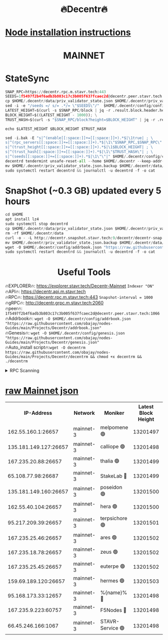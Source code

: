 <h1 align="center"> 🔥Decentr🔥</h1>

[Node installation instructions](https://github.com/obajay/nodes-Guides/tree/main/Projects/Decentr)
=
<h1 align="center"> MAINNET</h1>

# StateSync
```python
SNAP_RPC=https://decentr.rpc.m.stavr.tech:443
SEEDS=1f5497f2b4f6adb3b803c17c3b005f637fcaec2d@decentr.peer.stavr.tech:1066
cp $HOME/.decentr/data/priv_validator_state.json $HOME/.decentr/priv_validator_state.json.backup
sed -i -e "/seeds =/ s/= .*/= \"$SEEDS\"/"  $HOME/.decentr/config/config.toml
LATEST_HEIGHT=$(curl -s $SNAP_RPC/block | jq -r .result.block.header.height); \
BLOCK_HEIGHT=$((LATEST_HEIGHT - 1000)); \
TRUST_HASH=$(curl -s "$SNAP_RPC/block?height=$BLOCK_HEIGHT" | jq -r .result.block_id.hash)

echo $LATEST_HEIGHT $BLOCK_HEIGHT $TRUST_HASH

sed -i.bak -E "s|^(enable[[:space:]]+=[[:space:]]+).*$|\1true| ; \
s|^(rpc_servers[[:space:]]+=[[:space:]]+).*$|\1\"$SNAP_RPC,$SNAP_RPC\"| ; \
s|^(trust_height[[:space:]]+=[[:space:]]+).*$|\1$BLOCK_HEIGHT| ; \
s|^(trust_hash[[:space:]]+=[[:space:]]+).*$|\1\"$TRUST_HASH\"| ; \
s|^(seeds[[:space:]]+=[[:space:]]+).*$|\1\"\"|" $HOME/.decentr/config/config.toml
decentrd tendermint unsafe-reset-all --home $HOME/.decentr --keep-addr-book
mv $HOME/.decentr/priv_validator_state.json.backup $HOME/.decentr/data/priv_validator_state.json
sudo systemctl restart decentrd && journalctl -u decentrd -f -o cat
```
# SnapShot (~0.3 GB) updated every 5 hours
```python
cd $HOME
apt install lz4
sudo systemctl stop decentrd
cp $HOME/.decentr/data/priv_validator_state.json $HOME/.decentr/priv_validator_state.json.backup
rm -rf $HOME/.decentr/data
curl -o - -L http://decentr.snapshot.stavr.tech:9/decentr/decentr-snap.tar.lz4 | lz4 -c -d - | tar -x -C $HOME/.decentr --strip-components 2
mv $HOME/.decentr/priv_validator_state.json.backup $HOME/.decentr/data/priv_validator_state.json
wget -O $HOME/.decentr/config/addrbook.json "https://raw.githubusercontent.com/obajay/nodes-Guides/main/Projects/Decentr/addrbook.json"
sudo systemctl restart decentrd && journalctl -u decentrd -f -o cat
```

 <h1 align="center"> Useful Tools</h1>

🔥EXPLORER🔥:     https://explorer.stavr.tech/Decentr-Mainnet        `Indexer "ON"` \
🔥API🔥:          https://decentr.api.m.stavr.tech \
🔥RPC🔥:          https://decentr.rpc.m.stavr.tech:443              `Snapshot-interval = 1000` \
🔥gRPC🔥:         http://decentr.grpc.m.stavr.tech:2060 \
🔥peer🔥:         `1f5497f2b4f6adb3b803c17c3b005f637fcaec2d@decentr.peer.stavr.tech:1066` \
🔥Addrbook🔥:  `wget -O $HOME/.decentr/config/addrbook.json "https://raw.githubusercontent.com/obajay/nodes-Guides/main/Projects/Decentr/addrbook.json"` \
🔥Genesis🔥:  `wget -O $HOME/.decentr/config/genesis.json "https://raw.githubusercontent.com/obajay/nodes-Guides/main/Projects/Decentr/genesis.json"` \
🔥Auto_install script🔥:`wget -O decentrm https://raw.githubusercontent.com/obajay/nodes-Guides/main/Projects/Decentr/decentrm && chmod +x decentrm && ./decentrm`

<details>
<summary>RPC Scanning</summary>

<h2 align="center"> We scan nodes in real time every 4 hours. And we provide the final result of RPC endpoints.
We cannot influence the operation of these nodes in any way. </h2>


```python
If Voting Power is higher than 0 --> then the Node is a validator of the network and may be subject to attack and be a potential threat to the chain.
```
```python
We marked such validators with a red symbol
```

</details>

[raw Mainnet json](https://rpc-check.decentrm.stavr.tech/decentrm/rpc-decentrm-result.json)
=



<table><tr><th>IP-Address</th><th>Network</th><th>Moniker</th><th>Latest Block Height</th><th>Earliest Block Height</th><th>Catching Up</th><th>Tx Index</th><th>Voting Power</th><th>Scan Time</th></tr><tr><td>162.55.160.1:26657</td><td>mainnet-3</td><td>melpomene 🟢</td><td>13201497</td><td>1688950</td><td>False</td><td>on</td><td>0</td><td>2024-03-06T17:06:18.143583546UTC</td></tr><tr><td>135.181.149.127:26657</td><td>mainnet-3</td><td>calliope 🟢</td><td>13201498</td><td>1688950</td><td>False</td><td>on</td><td>0</td><td>2024-03-06T17:06:20.502256798UTC</td></tr><tr><td>167.235.20.88:26657</td><td>mainnet-3</td><td>thalia 🟢</td><td>13201499</td><td>1688950</td><td>False</td><td>on</td><td>0</td><td>2024-03-06T17:06:26.030886467UTC</td></tr><tr><td>65.108.77.98:26687</td><td>mainnet-3</td><td>StakeLab 🔴</td><td>13201499</td><td>1688950</td><td>False</td><td>on</td><td>5505108</td><td>2024-03-06T17:06:26.330982296UTC</td></tr><tr><td>135.181.149.160:26657</td><td>mainnet-3</td><td>poseidon 🟢</td><td>13201500</td><td>1688950</td><td>False</td><td>on</td><td>0</td><td>2024-03-06T17:06:30.770965961UTC</td></tr><tr><td>162.55.40.104:26657</td><td>mainnet-3</td><td>hera 🟢</td><td>13201500</td><td>1688950</td><td>False</td><td>on</td><td>0</td><td>2024-03-06T17:06:33.019920271UTC</td></tr><tr><td>95.217.209.39:26657</td><td>mainnet-3</td><td>terpsichore 🟢</td><td>13201501</td><td>1688950</td><td>False</td><td>on</td><td>0</td><td>2024-03-06T17:06:37.405872317UTC</td></tr><tr><td>167.235.25.46:26657</td><td>mainnet-3</td><td>ares 🟢</td><td>13201502</td><td>1688950</td><td>False</td><td>on</td><td>0</td><td>2024-03-06T17:06:41.720501576UTC</td></tr><tr><td>167.235.18.78:26657</td><td>mainnet-3</td><td>zeus 🟢</td><td>13201502</td><td>1688950</td><td>False</td><td>on</td><td>0</td><td>2024-03-06T17:06:43.976378936UTC</td></tr><tr><td>167.235.25.45:26657</td><td>mainnet-3</td><td>euterpe 🟢</td><td>13201502</td><td>1688950</td><td>False</td><td>on</td><td>0</td><td>2024-03-06T17:06:46.231151762UTC</td></tr><tr><td>159.69.189.120:26657</td><td>mainnet-3</td><td>hermes 🟢</td><td>13201503</td><td>1688950</td><td>False</td><td>on</td><td>0</td><td>2024-03-06T17:06:48.520172749UTC</td></tr><tr><td>95.168.173.33:12657</td><td>mainnet-3</td><td>%{name}% 🔴</td><td>13201498</td><td>8964001</td><td>False</td><td>on</td><td>4278174</td><td>2024-03-06T17:06:21.510654873UTC</td></tr><tr><td>167.235.9.223:60757</td><td>mainnet-3</td><td>F5Nodes 🔴</td><td>13201498</td><td>12380001</td><td>False</td><td>off</td><td>562</td><td>2024-03-06T17:06:21.740111603UTC</td></tr><tr><td>66.45.246.166:1067</td><td>mainnet-3</td><td>STAVR-Service 🟢</td><td>13201498</td><td>13201001</td><td>False</td><td>on</td><td>0</td><td>2024-03-06T17:06:21.023872313UTC</td></tr></table>
